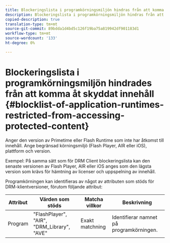 ```yaml
---
title: Blockeringslista i programkörningsmiljön hindras från att komma åt skyddat innehåll
description: Blockeringslista i programkörningsmiljön hindras från att komma åt skyddat innehåll
copied-description: true
translation-type: tm+mt
source-git-commit: 89bdda1d4bd5c126f19ba75a819942df901183d1
workflow-type: tm+mt
source-wordcount: '133'
ht-degree: 0%

---
```



# Blockeringslista i programkörningsmiljön hindrades från att komma åt skyddat innehåll {#blocklist-of-application-runtimes-restricted-from-accessing-protected-content}

Anger den version av Primetime eller Flash Runtime som inte har åtkomst till innehåll. Ange begränsad körningsmiljö (Flash Player, AIR eller iOS), plattform och version.

Exempel: På samma sätt som för DRM Client blockeringslista kan den senaste versionen av Flash Player, AIR eller iOS anges som den lägsta version som krävs för hämtning av licenser och uppspelning av innehåll.

Programkörningen kan identifieras av något av attributen som stöds för DRM-klientversioner, förutom följande attribut:

| **Attribut** | **Värden som stöds** | **Matcha villkor** | **Beskrivning** |
|---|---|---|---|
| Program | &quot;FlashPlayer&quot;, &quot;AIR&quot;, &quot;DRM_Library&quot;, &quot;AVE&quot; | Exakt matchning | Identifierar namnet på programkörningen. |
